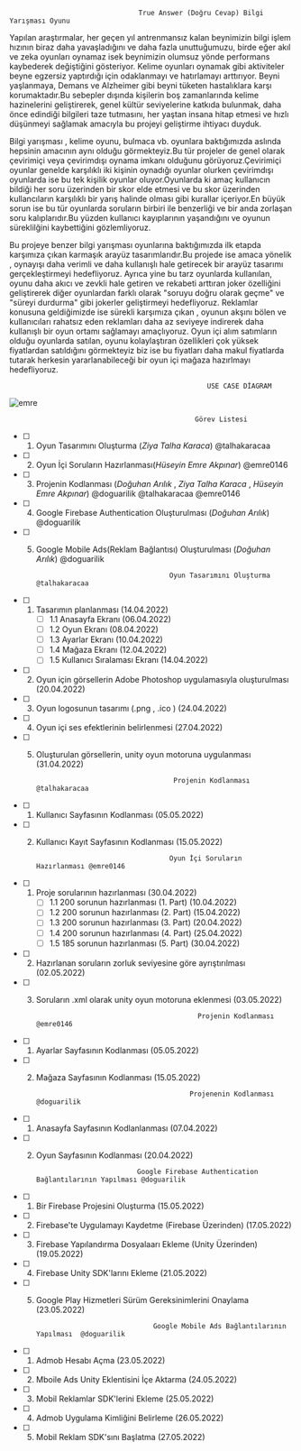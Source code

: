                                     True Answer (Doğru Cevap) Bilgi Yarışması Oyunu 

Yapılan araştırmalar, her geçen yıl antrenmansız kalan beynimizin bilgi işlem hızının biraz daha yavaşladığını ve daha fazla unuttuğumuzu, birde eğer akıl ve zeka oyunları oynamaz isek beynimizin olumsuz yönde performans kaybederek değiştiğini gösteriyor. Kelime oyunları oynamak gibi aktiviteler beyne egzersiz yaptırdığı için odaklanmayı ve hatırlamayı arttırıyor. Beyni yaşlanmaya, Demans ve Alzheimer gibi beyni tüketen hastalıklara karşı korumaktadır.Bu sebepler dışında kişilerin boş zamanlarında kelime hazinelerini geliştirerek, genel kültür seviyelerine katkıda bulunmak, daha önce edindiği bilgileri taze tutmasını, her yaştan insana hitap etmesi ve hızlı düşünmeyi sağlamak amacıyla bu projeyi geliştirme ihtiyacı duyduk.

Bilgi yarışması , kelime oyunu, bulmaca vb. oyunlara baktığımızda aslında hepsinin amacının aynı olduğu görmekteyiz.Bu tür projeler de  genel olarak çevirimiçi veya çevirimdışı oynama imkanı olduğunu görüyoruz.Çevirimiçi oyunlar genelde karşılıklı iki kişinin oynadığı oyunlar olurken çevirimdışı oyunlarda ise bu tek kişilik oyunlar oluyor.Oyunlarda ki amaç kullanıcın bildiği her soru üzerinden bir skor elde etmesi ve bu skor üzerinden kullancıların karşılıklı bir yarış halinde olması gibi kurallar içeriyor.En büyük sorun ise bu tür oyunlarda soruların birbiri ile benzerliği ve bir anda zorlaşan soru kalıplarıdır.Bu yüzden kullanıcı kayıplarının yaşandığını ve oyunun süreklilğini kaybettiğini gözlemliyoruz. 

Bu projeye benzer bilgi yarışması oyunlarına baktığımızda ilk etapda karşımıza çıkan karmaşık arayüz tasarımlarıdır.Bu projede ise amaca yönelik , oynayışı  daha verimli ve daha kullanışlı hale getirecek bir arayüz tasarımı gerçekleştirmeyi hedefliyoruz. Ayrıca yine bu tarz oyunlarda kullanılan, oyunu daha akıcı ve zevkli hale getiren  ve rekabeti arttıran joker özelliğini geliştirerek diğer oyunlardan farklı olarak "soruyu doğru olarak geçme" ve "süreyi durdurma" gibi jokerler geliştirmeyi hedefliyoruz. Reklamlar konusuna geldiğimizde ise sürekli karşımıza çıkan , oyunun akşını bölen ve kullanıcıları rahatsız eden reklamları daha az seviyeye indirerek daha kullanışlı bir oyun ortamı sağlamayı amaçlıyoruz. Oyun içi alım satımların olduğu oyunlarda  satılan, oyunu kolaylaştıran özellikleri çok yüksek fiyatlardan satıldığını görmekteyiz biz ise bu fiyatları daha makul fiyatlarda tutarak herkesin yararlanabileceği bir oyun içi mağaza hazırlmayı hedefliyoruz.
                 
                                                     USE CASE DİAGRAM

![emre](https://user-images.githubusercontent.com/78305632/158360059-d58dc773-1102-417b-b9ce-6d76b99c1739.jpeg)

                                                  Görev Listesi
- [ ] 1. Oyun Tasarımını Oluşturma (*Ziya Talha Karaca*) @talhakaracaa 
- [ ] 2. Oyun İçi Soruların Hazırlanması(*Hüseyin Emre Akpınar*) @emre0146 
- [ ] 3. Projenin Kodlanması (*Doğuhan Arılık* , *Ziya Talha Karaca*  ,  *Hüseyin Emre Akpınar*) @doguarilik @talhakaracaa  @emre0146 
- [ ]  4. Google Firebase  Authentication Oluşturulması (*Doğuhan Arılık*) @doguarilik 
- [ ]  5. Google Mobile Ads(Reklam Bağlantısı) Oluşturulması (*Doğuhan Arılık*) @doguarilik


                                           Oyun Tasarımını Oluşturma @talhakaracaa
                                     
- [ ] 1. Tasarımın planlanması  (14.04.2022)
     - [ ] 1.1 Anasayfa Ekranı (06.04.2022)
     - [ ] 1.2 Oyun Ekranı (08.04.2022)
     - [ ] 1.3 Ayarlar Ekranı (10.04.2022)
     - [ ] 1.4 Mağaza Ekranı (12.04.2022)
     - [ ] 1.5 Kullanıcı Sıralaması Ekranı (14.04.2022)
- [ ] 2. Oyun için görsellerin Adobe Photoshop uygulamasıyla oluşturulması (20.04.2022) 
- [ ] 3. Oyun logosunun tasarımı (.png , .ico ) (24.04.2022)
- [ ] 4. Oyun içi ses efektlerinin belirlenmesi (27.04.2022)
- [ ] 5. Oluşturulan görsellerin, unity oyun motoruna uygulanması (31.04.2022)
                                     
                                           Projenin Kodlanması @talhakaracaa
                                     
- [ ] 1. Kullanıcı Sayfasının Kodlanması (05.05.2022)
- [ ] 2. Kullanıcı Kayıt Sayfasının Kodlanması (15.05.2022)

                                          Oyun İçi Soruların Hazırlanması @emre0146
                                     
- [ ] 1. Proje sorularının hazırlanması (30.04.2022)
     - [ ] 1.1 200 sorunun hazırlanması (1. Part) (10.04.2022)
     - [ ] 1.2 200 sorunun hazırlanması (2. Part) (15.04.2022)
     - [ ] 1.3 200 sorunun hazırlanması (3. Part) (20.04.2022)
     - [ ] 1.4 200 sorunun hazırlanması (4. Part) (25.04.2022)
     - [ ] 1.5 185 sorunun hazırlanması (5. Part) (30.04.2022)
- [ ] 2. Hazırlanan soruların zorluk seviyesine göre ayrıştırılması (02.05.2022)
- [ ] 3. Soruların .xml olarak unity oyun motoruna eklenmesi (03.05.2022)

  
                                                 Projenin Kodlanması @emre0146

- [ ] 1. Ayarlar Sayfasının Kodlanması (05.05.2022)
- [ ] 2. Mağaza Sayfasının Kodlanması (15.05.2022)

                                               Projenenin Kodlanması @doguarilik


- [ ] 1. Anasayfa Sayfasının Kodlanlanması (07.04.2022)
- [ ] 2. Oyun Sayfasının Kodlanması (20.04.2022)

                                               

                                  Google Firebase Authentication Bağlantılarının Yapılması @doguarilik
                                                          
                                                          
- [ ] 1. Bir Firebase Projesini Oluşturma (15.05.2022)
- [ ] 2. Firebase'te Uygulamayı Kaydetme (Firebase Üzerinden) (17.05.2022)
- [ ] 3. Firebase Yapılandırma Dosyalaarı Ekleme (Unity Üzerinden) (19.05.2022)
- [ ] 4. Firebase Unity SDK'larını Ekleme (21.05.2022)
- [ ] 5. Google Play Hizmetleri Sürüm Gereksinimlerini Onaylama (23.05.2022)



                                      Google Mobile Ads Bağlantılarının Yapılması  @doguarilik
                                                       
                                                       
- [ ] 1. Admob Hesabı Açma (23.05.2022)
- [ ] 2. Mboile Ads Unity Eklentisini İçe Aktarma (24.05.2022)
- [ ] 3. Mobil Reklamlar SDK'lerini Ekleme (25.05.2022)
- [ ] 4. Admob Uygulama Kimliğini Belirleme (26.05.2022)
- [ ] 5. Mobil Reklam SDK'sını Başlatma (27.05.2022)


